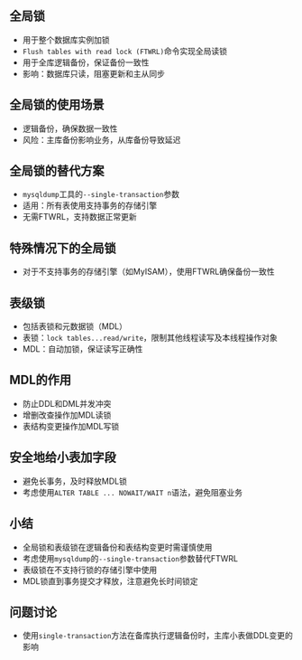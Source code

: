 ## 全局锁

- 用于整个数据库实例加锁
- `Flush tables with read lock (FTWRL)`命令实现全局读锁
- 用于全库逻辑备份，保证备份一致性
- 影响：数据库只读，阻塞更新和主从同步

## 全局锁的使用场景

- 逻辑备份，确保数据一致性
- 风险：主库备份影响业务，从库备份导致延迟

## 全局锁的替代方案

- `mysqldump`工具的`--single-transaction`参数
- 适用：所有表使用支持事务的存储引擎
- 无需FTWRL，支持数据正常更新

## 特殊情况下的全局锁

- 对于不支持事务的存储引擎（如MyISAM），使用FTWRL确保备份一致性

## 表级锁

- 包括表锁和元数据锁（MDL）
- 表锁：`lock tables...read/write`，限制其他线程读写及本线程操作对象
- MDL：自动加锁，保证读写正确性

## MDL的作用

- 防止DDL和DML并发冲突
- 增删改查操作加MDL读锁
- 表结构变更操作加MDL写锁

## 安全地给小表加字段

- 避免长事务，及时释放MDL锁
- 考虑使用`ALTER TABLE ... NOWAIT/WAIT n`语法，避免阻塞业务

## 小结

- 全局锁和表级锁在逻辑备份和表结构变更时需谨慎使用
- 考虑使用`mysqldump`的`--single-transaction`参数替代FTWRL
- 表级锁在不支持行锁的存储引擎中使用
- MDL锁直到事务提交才释放，注意避免长时间锁定

## 问题讨论

- 使用`single-transaction`方法在备库执行逻辑备份时，主库小表做DDL变更的影响
